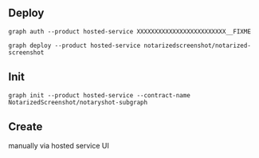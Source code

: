 ## Deploy

```shell
graph auth --product hosted-service XXXXXXXXXXXXXXXXXXXXXXXXX__FIXME

graph deploy --product hosted-service notarizedscreenshot/notarized-screenshot
```

## Init
```shell
graph init --product hosted-service --contract-name NotarizedScreenshot/notaryshot-subgraph
```

## Create
manually via hosted service UI